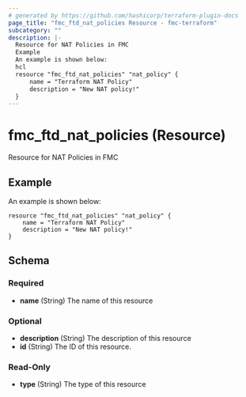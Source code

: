 ```yaml
---
# generated by https://github.com/hashicorp/terraform-plugin-docs
page_title: "fmc_ftd_nat_policies Resource - fmc-terraform"
subcategory: ""
description: |-
  Resource for NAT Policies in FMC
  Example
  An example is shown below:
  hcl
  resource "fmc_ftd_nat_policies" "nat_policy" {
      name = "Terraform NAT Policy"
      description = "New NAT policy!"
  }
---
```


# fmc_ftd_nat_policies (Resource)

Resource for NAT Policies in FMC

## Example
An example is shown below: 
```hcl
resource "fmc_ftd_nat_policies" "nat_policy" {
    name = "Terraform NAT Policy"
    description = "New NAT policy!"
}
```



<!-- schema generated by tfplugindocs -->
## Schema

### Required

- **name** (String) The name of this resource

### Optional

- **description** (String) The description of this resource
- **id** (String) The ID of this resource.

### Read-Only

- **type** (String) The type of this resource


